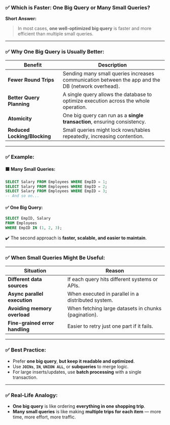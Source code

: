### ✅ **Which is Faster: One Big Query or Many Small Queries?**

**Short Answer:**

> In most cases, **one well-optimized big query** is faster and more efficient than multiple small queries.

---

### ✅ **Why One Big Query is Usually Better:**

| Benefit                      | Description                                                                                       |
| ---------------------------- | ------------------------------------------------------------------------------------------------- |
| **Fewer Round Trips**        | Sending many small queries increases communication between the app and the DB (network overhead). |
| **Better Query Planning**    | A single query allows the database to optimize execution across the whole operation.              |
| **Atomicity**                | One big query can run as a **single transaction**, ensuring consistency.                          |
| **Reduced Locking/Blocking** | Small queries might lock rows/tables repeatedly, increasing contention.                           |

---

### ✅ **Example:**

#### 🟥 Many Small Queries:

```sql
SELECT Salary FROM Employees WHERE EmpID = 1;
SELECT Salary FROM Employees WHERE EmpID = 2;
SELECT Salary FROM Employees WHERE EmpID = 3;
-- And so on...
```

#### ✅ One Big Query:

```sql
SELECT EmpID, Salary 
FROM Employees 
WHERE EmpID IN (1, 2, 3);
```

✔️ The second approach is **faster, scalable, and easier to maintain**.

---

### ✅ **When Small Queries Might Be Useful:**

| Situation                       | Reason                                               |
| ------------------------------- | ---------------------------------------------------- |
| **Different data sources**      | If each query hits different systems or APIs.        |
| **Async parallel execution**    | When executed in parallel in a distributed system.   |
| **Avoiding memory overload**    | When fetching large datasets in chunks (pagination). |
| **Fine-grained error handling** | Easier to retry just one part if it fails.           |

---

### ✅ **Best Practice:**

* Prefer **one big query**, **but keep it readable and optimized**.
* Use **`JOINs`**, **`IN`**, **`UNION ALL`**, or **subqueries** to merge logic.
* For large inserts/updates, use **batch processing** with a single transaction.

---

### ✅ Real-Life Analogy:

* **One big query** is like ordering **everything in one shopping trip**.
* **Many small queries** is like making **multiple trips for each item** — more time, more effort, more traffic.